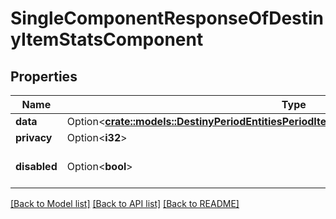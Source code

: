 # SingleComponentResponseOfDestinyItemStatsComponent

## Properties

Name | Type | Description | Notes
------------ | ------------- | ------------- | -------------
**data** | Option<[**crate::models::DestinyPeriodEntitiesPeriodItemsPeriodDestinyItemStatsComponent**](Destiny.Entities.Items.DestinyItemStatsComponent.md)> |  | [optional]
**privacy** | Option<**i32**> |  | [optional]
**disabled** | Option<**bool**> | If true, this component is disabled. | [optional]

[[Back to Model list]](../README.md#documentation-for-models) [[Back to API list]](../README.md#documentation-for-api-endpoints) [[Back to README]](../README.md)


